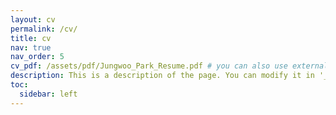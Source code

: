 ```yaml
---
layout: cv
permalink: /cv/
title: cv
nav: true
nav_order: 5
cv_pdf: /assets/pdf/Jungwoo_Park_Resume.pdf # you can also use external links here
description: This is a description of the page. You can modify it in '_pages/cv.md'. You can also change or remove the top pdf download button.
toc:
  sidebar: left
---
```


